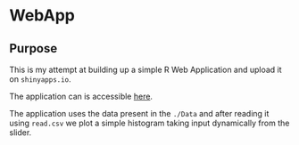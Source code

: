 WebApp
================

Purpose
-------

This is my attempt at building up a simple R Web Application and upload it on `shinyapps.io`.

The application can is accessible [here](https://gauravsatav.shinyapps.io/WebApp/).

The application uses the data present in the `./Data` and after reading it using `read.csv` we plot a simple histogram taking input dynamically from the slider.
